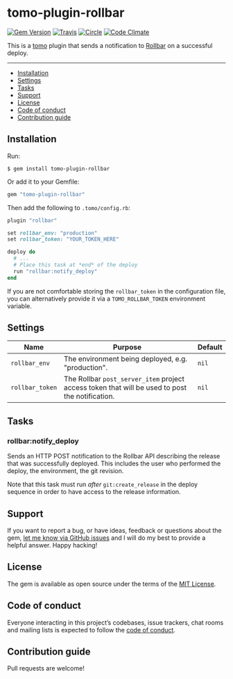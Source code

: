 # tomo-plugin-rollbar

[![Gem Version](https://badge.fury.io/rb/tomo-plugin-rollbar.svg)](https://rubygems.org/gems/tomo-plugin-rollbar)
[![Travis](https://img.shields.io/travis/mattbrictson/tomo-plugin-rollbar.svg?label=travis)](https://travis-ci.org/mattbrictson/tomo-plugin-rollbar)
[![Circle](https://circleci.com/gh/mattbrictson/tomo-plugin-rollbar.svg?style=shield)](https://app.circleci.com/pipelines/github/mattbrictson/tomo-plugin-rollbar?branch=main)
[![Code Climate](https://codeclimate.com/github/mattbrictson/tomo-plugin-rollbar/badges/gpa.svg)](https://codeclimate.com/github/mattbrictson/tomo-plugin-rollbar)

This is a [tomo](https://github.com/mattbrictson/tomo) plugin that sends a notification to [Rollbar](https://rollbar.com) on a successful deploy.

---

- [Installation](#installation)
- [Settings](#settings)
- [Tasks](#tasks)
- [Support](#support)
- [License](#license)
- [Code of conduct](#code-of-conduct)
- [Contribution guide](#contribution-guide)


## Installation

Run:

```
$ gem install tomo-plugin-rollbar
```

Or add it to your Gemfile:

```ruby
gem "tomo-plugin-rollbar"
```

Then add the following to `.tomo/config.rb`:

```ruby
plugin "rollbar"

set rollbar_env: "production"
set rollbar_token: "YOUR_TOKEN_HERE"

deploy do
  # ...
  # Place this task at *end* of the deploy
  run "rollbar:notify_deploy"
end
```

If you are not comfortable storing the `rollbar_token` in the configuration file, you can alternatively provide it via a `TOMO_ROLLBAR_TOKEN` environment variable.

## Settings

| Name            | Purpose                                                                                         | Default |
| --------------- | ----------------------------------------------------------------------------------------------- | ------- |
| `rollbar_env`   | The environment being deployed, e.g. "production".                                              | `nil`   |
| `rollbar_token` | The Rollbar `post_server_item` project access token that will be used to post the notification. | `nil`   |

## Tasks

### rollbar:notify_deploy

Sends an HTTP POST notification to the Rollbar API describing the release that was successfully deployed. This includes the user who performed the deploy, the environment, the git revision.

Note that this task must run _after_ `git:create_release` in the deploy sequence in order to have access to the release information.

## Support

If you want to report a bug, or have ideas, feedback or questions about the gem, [let me know via GitHub issues](https://github.com/mattbrictson/tomo-plugin-rollbar/issues/new) and I will do my best to provide a helpful answer. Happy hacking!

## License

The gem is available as open source under the terms of the [MIT License](LICENSE.txt).

## Code of conduct

Everyone interacting in this project’s codebases, issue trackers, chat rooms and mailing lists is expected to follow the [code of conduct](CODE_OF_CONDUCT.md).

## Contribution guide

Pull requests are welcome!
